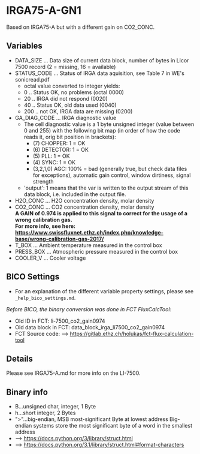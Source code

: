 # IRGA75-A-GN1
Based on IRGA75-A but with a different gain on CO2_CONC.

## Variables
- DATA_SIZE ...  Data size of current data block, number of bytes in Licor 7500 record
  (2 = missing, 16 = available) 
- STATUS_CODE ... Status of IRGA data aquisition, see Table 7 in WE's sonicread.pdf
    - octal value converted to integer yields:
    - 0 .. Status OK, no problems (octal 0000)
    - 20 .. IRGA did not respond (0020)
    - 40 .. Status OK, old data used (0040)
    - 200 .. not OK, IRGA data are missing (0200)
- GA_DIAG_CODE ... IRGA diagnostic value
    - The cell diagnostic value is a 1 byte unsigned integer (value between 0 and 255) with the following bit map (in order of how the code reads it, orig bit position in brackets):
        - (7) CHOPPER: 1 = OK
        - (6) DETECTOR: 1 = OK
        - (5) PLL: 1 = OK
        - (4) SYNC: 1 = OK
        - (3,2,1,0) AGC: 100% = bad (generally true, but check data files for exceptions), automatic gain control, window dirtiness, signal strength
    - 'output': 1 means that the var is written to the output stream of this data block, i.e. included in the
        output file.    
- H2O_CONC ... H2O concentration density, molar density
- CO2_CONC ... CO2 concentration density, molar density  
  **A GAIN of 0.974 is applied to this signal to correct for the usage of a wrong calibration gas.  
  For more info, see here: https://www.swissfluxnet.ethz.ch/index.php/knowledge-base/wrong-calibration-gas-2017/**
- T_BOX ... Ambient temperature measured in the control box
- PRESS_BOX ... Atmospheric pressure measured in the control box
- COOLER_V ... Cooler voltage

## BICO Settings
- For an explanation of the different variable property settings, please see ```_help_bico_settings.md```.

*Before BICO, the binary conversion was done in FCT FluxCalcTool:*
- Old ID in FCT: li-7500_co2_gain0974
- Old data block in FCT: data_block_irga_li7500_co2_gain0974
- FCT Source code: --> https://gitlab.ethz.ch/holukas/fct-flux-calculation-tool

## Details
Please see IRGA75-A.md for more info on the LI-7500.

## Binary info
- B...unsigned char, integer, 1 Byte
- h...short integer, 2 Bytes
- ">"...big-endian, MSB most-significant Byte at lowest address
     Big-endian systems store the most significant byte of a word in the smallest address
- --> https://docs.python.org/3/library/struct.html
- --> https://docs.python.org/3.1/library/struct.html#format-characters